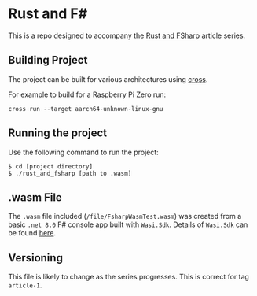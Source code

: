 # Rust and F#

This is a repo designed to accompany the [Rust and FSharp]() article series.

## Building Project

The project can be built for various architectures using [cross](https://github.com/cross-rs/cross).

For example to build for a Raspberry Pi Zero run:

```shell
cross run --target aarch64-unknown-linux-gnu
```

## Running the project

Use the following command to run the project:

```shell
$ cd [project directory]
$ ./rust_and_fsharp [path to .wasm] 
```

## .wasm File

The `.wasm` file included (`/file/FsharpWasmTest.wasm`) was created from a basic `.net 8.0` F# console app built with `Wasi.Sdk`. 
Details of `Wasi.Sdk` can be found [here](https://github.com/dotnet/dotnet-wasi-sdk).

## Versioning

This file is likely to change as the series progresses. This is correct for tag `article-1`. 

